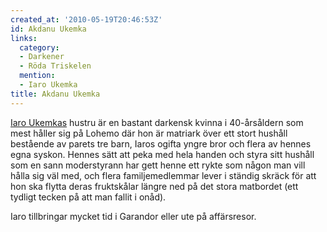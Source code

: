 ```yaml
---
created_at: '2010-05-19T20:46:53Z'
id: Akdanu Ukemka
links:
  category:
  - Darkener
  - Röda Triskelen
  mention:
  - Iaro Ukemka
title: Akdanu Ukemka
---
```


[Iaro Ukemkas] hustru är en bastant darkensk kvinna i 40-årsåldern som mest håller sig på Lohemo där
hon är matriark över ett stort hushåll bestående av parets tre barn, Iaros ogifta yngre bror och
flera av hennes egna syskon. Hennes sätt att peka med hela handen och styra sitt hushåll som en sann
moderstyrann har gett henne ett rykte som någon man vill hålla sig väl med, och flera
familjemedlemmar lever i ständig skräck för att hon ska flytta deras fruktskålar längre ned på det
stora matbordet (ett tydligt tecken på att man fallit i onåd).

Iaro tillbringar mycket tid i Garandor eller ute på affärsresor.

  [Iaro Ukemkas]: Iaro_Ukemka